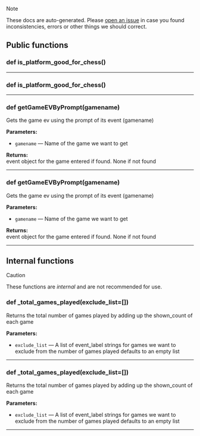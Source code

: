 > [!NOTE]
> These docs are auto-generated. Please [open an issue](https://github.com/Friends-of-Monika/mas-docs/issues/new)
> in case you found inconsistencies, errors or other things we should correct.

## Public functions

### def is_platform_good_for_chess()

---

### def is_platform_good_for_chess()

---

### def getGameEVByPrompt(gamename)

Gets the game ev using the prompt of its event (gamename)

**Parameters:**
- `gamename` &mdash; Name of the game we want to get


**Returns:**<br>
event object for the game entered if found. None if not found

---

### def getGameEVByPrompt(gamename)

Gets the game ev using the prompt of its event (gamename)

**Parameters:**
- `gamename` &mdash; Name of the game we want to get


**Returns:**<br>
event object for the game entered if found. None if not found

---

## Internal functions

> [!CAUTION]
> These functions are *internal* and are not recommended for use.

### def _total_games_played(exclude_list=[])

Returns the total number of games played by adding up the shown_count of each game

**Parameters:**
- `exclude_list` &mdash; A list of event_label strings for games we want to exclude from the number of games played defaults to an empty list


---

### def _total_games_played(exclude_list=[])

Returns the total number of games played by adding up the shown_count of each game

**Parameters:**
- `exclude_list` &mdash; A list of event_label strings for games we want to exclude from the number of games played defaults to an empty list


---

